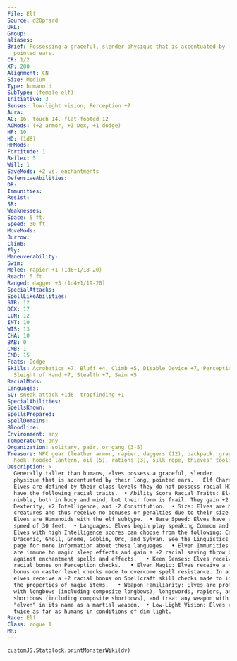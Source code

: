 ```yaml
---
File: Elf
Source: d20pfsrd
URL:
Group:
aliases:
Brief: Possessing a graceful, slender physique that is accentuated by long,
  pointed ears.
CR: 1/2
XP: 200
Alignment: CN
Size: Medium
Type: humanoid
SubType: (female elf)
Initiative: 3
Senses: low-light vision; Perception +7
Aura:
AC: 16, touch 14, flat-footed 12
ACMods: (+2 armor, +3 Dex, +1 dodge)
HP: 10
HD: (1d8)
HPMods:
Fortitude: 1
Reflex: 5
Will: 1
SaveMods: +2 vs. enchantments
DefensiveAbilities:
DR:
Immunities:
Resist:
SR:
Weaknesses:
Space: 5 ft.
Speed: 30 ft.
MoveMods:
Burrow:
Climb:
Fly:
Maneuverability:
Swim:
Melee: rapier +1 (1d6+1/18-20)
Reach: 5 ft.
Ranged: dagger +3 (1d4+1/19-20)
SpecialAttacks:
SpellLikeAbilities:
STR: 12
DEX: 17
CON: 12
INT: 10
WIS: 13
CHA: 10
BAB: 0
CMB: 1
CMD: 15
Feats: Dodge
Skills: Acrobatics +7, Bluff +4, Climb +5, Disable Device +7, Perception +7,
  Sleight of Hand +7, Stealth +7, Swim +5
RacialMods:
Languages:
SQ: sneak attack +1d6, trapfinding +1
SpecialAbilities:
SpellsKnown:
SpellsPrepared:
SpellDomains:
Bloodline:
Environment: any
Temperature: any
Organization: solitary, pair, or gang (3-5)
Treasure: NPC gear (leather armor, rapier, daggers (12), backpack, grappling
  hook, hooded lantern, oil (5), rations (3), silk rope, thieves' tools, 25 gp)
Description: >
  Generally taller than humans, elves possess a graceful, slender
  physique that is accentuated by their long, pointed ears.   Elf Characters
  Elves are defined by their class levels-they do not possess racial HD. They
  have the following racial traits.  • Ability Score Racial Traits: Elves are
  nimble, both in body and mind, but their form is frail. They gain +2
  Dexterity, +2 Intelligence, and -2 Constitution.  • Size: Elves are Medium
  creatures and thus receive no bonuses or penalties due to their size.  • Type:
  Elves are Humanoids with the elf subtype.  • Base Speed: Elves have a base
  speed of 30 feet.  • Languages: Elves begin play speaking Common and Elven.
  Elves with high Intelligence scores can choose from the following: Celestial,
  Draconic, Gnoll, Gnome, Goblin, Orc, and Sylvan. See the Linguistics skill
  page for more information about these languages.  • Elven Immunities: Elves
  are immune to magic sleep effects and gain a +2 racial saving throw bonus
  against enchantment spells and effects.   • Keen Senses: Elves receive a +2
  racial bonus on Perception checks.   • Elven Magic: Elves receive a +2 racial
  bonus on caster level checks made to overcome spell resistance. In addition,
  elves receive a +2 racial bonus on Spellcraft skill checks made to identify
  the properties of magic items.   • Weapon Familiarity: Elves are proficient
  with longbows (including composite longbows), longswords, rapiers, and
  shortbows (including composite shortbows), and treat any weapon with the word
  "elven" in its name as a martial weapon.  • Low-Light Vision: Elves can see
  twice as far as humans in conditions of dim light.
Race: Elf
Class: rogue 1
MR:
---
```

```dataviewjs
customJS.Statblock.printMonsterWiki(dv)
```
